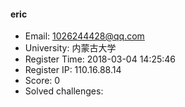 #### eric  

* Email: 1026244428@qq.com  
* University: 内蒙古大学  
* Register Time: 2018-03-04 14:25:46  
* Register IP: 110.16.88.14  
* Score: 0  
* Solved challenges: 
